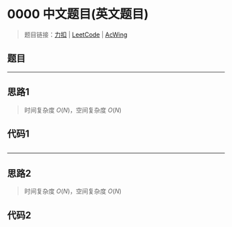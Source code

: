 # 0000 中文题目(英文题目)

> 题目链接：[力扣](1) | [LeetCode](2) | [AcWing](3)

## 题目

---

## 思路1

> 时间复杂度 $O(N)$，空间复杂度 $O(N)$

## 代码1

```cpp

```

---

## 思路2

> 时间复杂度 $O(N)$，空间复杂度 $O(N)$

## 代码2

```cpp

```
